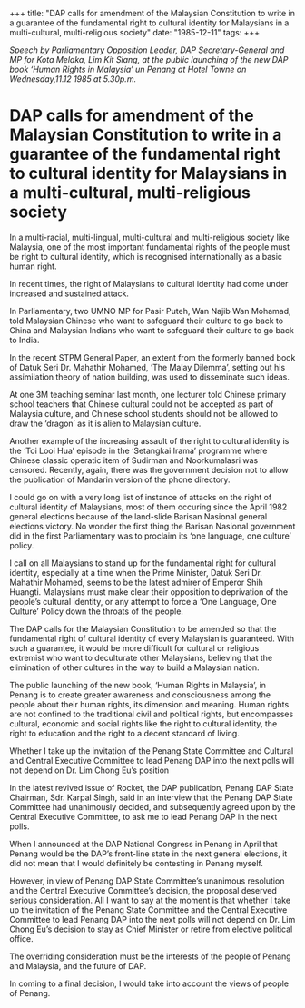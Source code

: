 +++ 
title: "DAP calls for amendment of the Malaysian Constitution to write in a guarantee of the fundamental right to cultural identity for Malaysians in a multi-cultural, multi-religious society"
date: "1985-12-11"
tags:
+++

_Speech by Parliamentary Opposition Leader, DAP Secretary-General and MP for Kota Melaka, Lim Kit Siang, at the public launching of the new DAP book ‘Human Rights in Malaysia’ un Penang at Hotel Towne on Wednesday,11.12 1985 at 5.30p.m._

# DAP calls for amendment of the Malaysian Constitution to write in a guarantee of the fundamental right to cultural identity for Malaysians in a multi-cultural, multi-religious society

In a multi-racial, multi-lingual, multi-cultural and multi-religious society like Malaysia, one of the most important fundamental rights of the people must be right to cultural identity, which is recognised internationally as a basic human right.</u>

In recent times, the right of Malaysians to cultural identity had come under increased and sustained attack.

In Parliamentary, two UMNO MP for Pasir Puteh, Wan Najib Wan Mohamad, told Malaysian Chinese who want to safeguard their culture to go back to China and Malaysian Indians who want to safeguard their culture to go back to India.

In the recent STPM General Paper, an extent from the formerly banned book of Datuk Seri Dr. Mahathir Mohamed, ‘The Malay Dilemma’, setting out his assimilation theory of nation building, was used to disseminate such ideas.

At one 3M teaching seminar last month, one lecturer told Chinese primary school teachers that Chinese cultural could not be accepted as part of Malaysia culture, and Chinese school students should not be allowed to draw the ‘dragon’ as it is alien to Malaysian culture.

Another example of the increasing assault of the right to cultural identity is the ‘Toi Looi Hua’ episode in the ‘Setangkai Irama’ programme where Chinese classic operatic item of Sudirman and Noorkumalasri was censored. Recently, again, there was the government decision not to allow the publication of Mandarin version of the phone directory.

I could go on with a very long list of instance of attacks on the right of cultural identity of Malaysians, most of them occuring since the April 1982 general elections because of the land-slide Barisan Nasional general elections victory. No wonder the first thing the Barisan Nasional government did in the first Parliamentary was to proclaim its ‘one language, one culture’ policy.

I call on all Malaysians to stand up for the fundamental right for cultural identity, especially at a time when the Prime Minister, Datuk Seri Dr. Mahathir Mohamed, seems to be the latest admirer of Emperor Shih Huangti. Malaysians must make clear their opposition to deprivation of the people’s cultural identity, or any attempt to force a ‘One Language, One Culture’ Policy down the throats of the people.

The DAP calls for the Malaysian Constitution to be amended so that the fundamental right of cultural identity of every Malaysian is guaranteed. With such a guarantee, it would be more difficult for cultural or religious extremist who want to deculturate other Malaysians, believing that the elimination of other cultures in the way to build a Malaysian nation.

The public launching of the new book, ‘Human Rights in Malaysia’, in Penang is to create greater awareness and consciousness among the people about their human rights, its dimension and meaning. Human rights are not confined to the traditional civil and political rights, but encompasses cultural, economic and social rights like the right to cultural identity, the right to education and the right to a decent standard of living.

Whether I take up the invitation of the Penang State Committee and Cultural and Central Executive Committee to lead Penang DAP into the next polls will not depend on Dr. Lim Chong Eu’s position

In the latest revived issue of Rocket, the DAP publication, Penang DAP State Chairman, Sdr. Karpal Singh, said in an interview that the Penang DAP State Committee had unanimously decided, and subsequently agreed upon by the Central Executive Committee, to ask me to lead Penang DAP in the next polls.

When I announced at the DAP National Congress in Penang in April that Penang would be the DAP’s front-line state in the next general elections, it did not mean that I would definitely be contesting in Penang myself.

However, in view of Penang DAP State Committee’s unanimous resolution and the Central Executive Committee’s decision, the proposal deserved serious consideration. All I want to say at the moment is that whether I take up the invitation of the Penang State Committee and the Central Executive Committee to lead Penang DAP into the next polls will not depend on Dr. Lim Chong Eu’s decision to stay as Chief Minister or retire from elective political office.

The overriding consideration must be the interests of the people of Penang and Malaysia, and the future of DAP.

In coming to a final decision, I would take into account the views of people of Penang.
 
